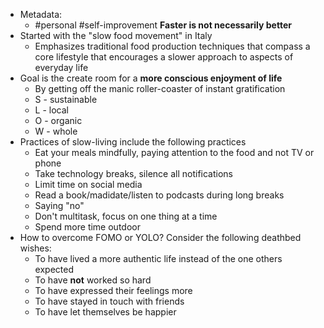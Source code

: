 - Metadata:
	- #personal #self-improvement 
__Faster is not necessarily better__
- Started with the "slow food movement" in Italy
	- Emphasizes traditional food production techniques that compass a core lifestyle that encourages a slower approach to aspects of everyday life
- Goal is the create room for a __more conscious enjoyment of life__
	- By getting off the manic roller-coaster of instant gratification
	- S - sustainable
	- L - local
	- O - organic
	- W - whole
- Practices of slow-living include the following practices
	- Eat your meals mindfully, paying attention to the food and not TV or phone
	- Take technology breaks, silence all notifications
	- Limit time on social media
	- Read a book/madidate/listen to podcasts during long breaks
	- Saying "no"
	- Don't multitask, focus on one thing at a time
	- Spend more time outdoor
- How to overcome FOMO or YOLO? Consider the following deathbed wishes:
	- To have lived a more authentic life instead of the one others expected
	- To have __not__ worked so hard
	- To have expressed their feelings more
	- To have stayed in touch with friends
	- To have let themselves be happier